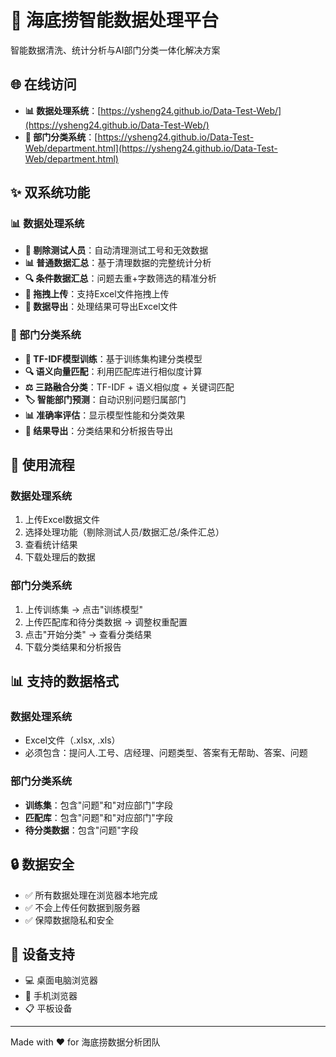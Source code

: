 # 🍲 海底捞智能数据处理平台

智能数据清洗、统计分析与AI部门分类一体化解决方案

## 🌐 在线访问
- **📊 数据处理系统**：[https://ysheng24.github.io/Data-Test-Web/](https://ysheng24.github.io/Data-Test-Web/)
- **🏢 部门分类系统**：[https://ysheng24.github.io/Data-Test-Web/department.html](https://ysheng24.github.io/Data-Test-Web/department.html)

## ✨ 双系统功能

### 📊 数据处理系统
- **🧹 剔除测试人员**：自动清理测试工号和无效数据
- **📊 普通数据汇总**：基于清理数据的完整统计分析  
- **🔍 条件数据汇总**：问题去重+字数筛选的精准分析
- **📁 拖拽上传**：支持Excel文件拖拽上传
- **💾 数据导出**：处理结果可导出Excel文件

### 🏢 部门分类系统
- **🤖 TF-IDF模型训练**：基于训练集构建分类模型
- **🔍 语义向量匹配**：利用匹配库进行相似度计算
- **⚖️ 三路融合分类**：TF-IDF + 语义相似度 + 关键词匹配
- **🏷️ 智能部门预测**：自动识别问题归属部门
- **📊 准确率评估**：显示模型性能和分类效果
- **💾 结果导出**：分类结果和分析报告导出

## 🚀 使用流程

### 数据处理系统
1. 上传Excel数据文件
2. 选择处理功能（剔除测试人员/数据汇总/条件汇总）
3. 查看统计结果
4. 下载处理后的数据

### 部门分类系统  
1. 上传训练集 → 点击"训练模型"
2. 上传匹配库和待分类数据 → 调整权重配置
3. 点击"开始分类" → 查看分类结果
4. 下载分类结果和分析报告

## 📊 支持的数据格式

### 数据处理系统
- Excel文件（.xlsx, .xls）
- 必须包含：提问人.工号、店经理、问题类型、答案有无帮助、答案、问题

### 部门分类系统
- **训练集**：包含"问题"和"对应部门"字段
- **匹配库**：包含"问题"和"对应部门"字段  
- **待分类数据**：包含"问题"字段

## 🔒 数据安全

- ✅ 所有数据处理在浏览器本地完成
- ✅ 不会上传任何数据到服务器
- ✅ 保障数据隐私和安全

## 📱 设备支持

- 💻 桌面电脑浏览器
- 📱 手机浏览器  
- 📋 平板设备

---
Made with ❤️ for 海底捞数据分析团队

